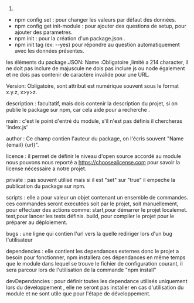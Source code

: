 1.
- npm config set <key> <value> : pour changer les valeurs par défaut des données.
- npm config get init-module : pour ajouter des questions de setup, pour ajouter des parametres.
- npm init : pour la création d'un package.json .
- npm init tag (ex: --yes) pour répondre au question automatiquement avec les données présentes.

les éléments du package.JSON: 
Name :Obligatoire ,limité a 214 character, il ne doit pas inclure de majuscule ne dois pas inclure js ou node également et ne dois pas contenir de caractère invalide pour une URL.

Version: Obligatoire, sont attribut est numérique souvent sous le format x.y.z,  x>y>z.

description : facultatif, mais dois contenir la description du projet, si on publie le package sur npm, car cela aide pour a recherche .

main : c'est le point d'entré du module, s'il n'est pas définis il chercheras 'index.js'

author : Ce champ contien l'auteur du package, on l'écris souvent "Name {email} {url}".

licence : il permet de définir le niveau d'open source accordé au module nous pouvons nous reporté a https://choosealicense.com pour savoir la license nécessaire a notre projet.

private : pas souvent utilisé mais si il est "set" sur "true" il empeche la publication du package sur npm.

scripts : elle a pour valeur un objet contenant un ensemble de commandes. ces commandes seront executées soit par le projet, soit manuellement, pour effectuer des actions comme: 
start,pour démarrer le projet localemet.
test,pour lancer les tests définis.
build, pour compiler le projet pour le préparer au déploiement.

bugs : une ligne qui contien l'url vers la quelle rediriger lors d'un bug l'utilisateur

dependencies : 
elle contient les dependances externes donc le projet a besoin pour fonctionner, npm installera ces dépendances en même temps que le module dans lequel se trouve le fichier de configuration courant, il sera parcour lors de l'utilisation de la commande "npm install"

devDependancies : 
pour définir toutes les dependance utilisés uniquement lors du développement , elle ne seront pas installer en cas d'utilisation du module et ne sont utile que pour l'étape de développement.

